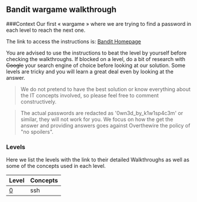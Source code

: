 ## Bandit wargame walkthrough

###Context
Our first « wargame » where we are trying to find a password in each level to reach the next one.

The link to access the instructions is: [Bandit Homepage](https://overthewire.org/wargames/bandit/)

You are advised to use the instructions to beat the level by yourself before checking the walkthroughs. If blocked on a level, do a bit of research with ~~Google~~ your search engine of choice before looking at our solution. Some levels are tricky and you will learn a great deal even by looking at the answer.

> We do not pretend to have the best solution or know everything about the IT concepts involved, so please feel free to comment constructively.

> The actual passwords are redacted as '0wn3d_by_k1w1sp4c3m' or similar, they will not work for you. We focus on how the get the answer and providing answers goes against Overthewire the policy of "no spoilers".

### Levels
Here we list the levels with the link to their detailed Walkthroughs as well as some of the concepts used in each level.

|Level|Concepts|
|---|---|
|[0](./link)|ssh|
